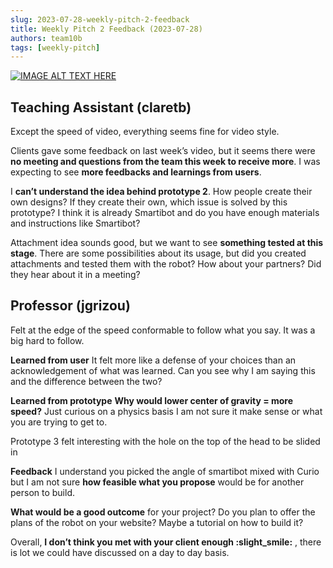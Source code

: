 ```yaml
---
slug: 2023-07-28-weekly-pitch-2-feedback
title: Weekly Pitch 2 Feedback (2023-07-28)
authors: team10b
tags: [weekly-pitch]
---
```


[![IMAGE ALT TEXT HERE](https://img.youtube.com/vi/zYYJXYxaqTI/0.jpg)](https://www.youtube.com/watch?v=zYYJXYxaqTI)


## Teaching Assistant (claretb)

Except the speed of video, everything seems fine for video style.

Clients gave some feedback on last week’s video, but it seems there were **no meeting and questions from the team this week to receive more**. I was expecting to see **more feedbacks and learnings from users**.

I **can’t understand the idea behind prototype 2**. How people create their own designs? If they create their own, which issue is solved by this prototype? I think it is already Smartibot and do you have enough materials and instructions like Smartibot?

Attachment idea sounds good, but we want to see **something tested at this stage**. There are some possibilities about its usage, but did you created attachments and tested them with the robot? How about your partners? Did they hear about it in a meeting?

## Professor (jgrizou)

Felt at the edge of the speed conformable to follow what you say. It was a big hard to follow.

**Learned from user**
It felt more like a defense of your choices than an acknowledgement of what was learned. Can you see why I am saying this and the difference between the two?

**Learned from prototype**
**Why would lower center of gravity = more speed?** Just curious on a physics basis I am not sure it make sense or what you are trying to get to.

Prototype 3 felt interesting with the hole on the top of the head to be slided in

**Feedback**
I understand you picked the angle of smartibot mixed with Curio but I am not sure **how feasible what you propose** would be for another person to build.

**What would be a good outcome** for your project? Do you plan to offer the plans of the robot on your website? Maybe a tutorial on how to build it?

Overall, **I don’t think you met with your client enough :slight_smile:** , there is lot we could have discussed on a day to day basis.
